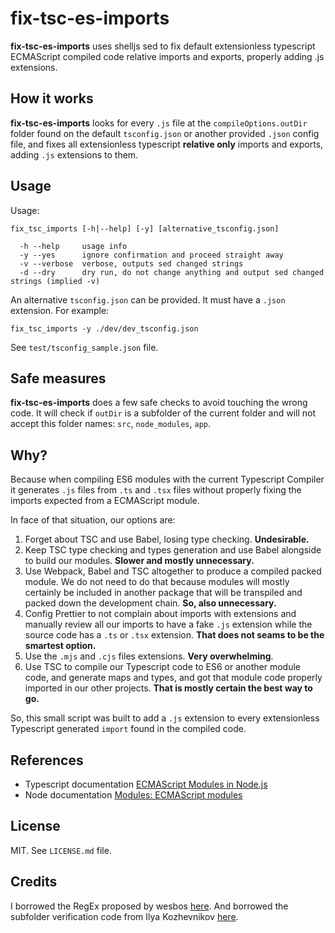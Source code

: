 # fix-tsc-es-imports

**fix-tsc-es-imports** uses shelljs sed to fix default extensionless typescript ECMAScript compiled code relative imports and exports, properly adding .js extensions.

## How it works

**fix-tsc-es-imports** looks for every `.js` file at the `compileOptions.outDir` folder found on the default `tsconfig.json` or another provided `.json` config file, and fixes all extensionless typescript **relative only** imports and exports, adding `.js` extensions to them.

## Usage

Usage:

```script
fix_tsc_imports [-h|--help] [-y] [alternative_tsconfig.json]

  -h --help     usage info
  -y --yes      ignore confirmation and proceed straight away
  -v --verbose  verbose, outputs sed changed strings
  -d --dry      dry run, do not change anything and output sed changed strings (implied -v)
```

An alternative `tsconfig.json` can be provided. It must have a `.json` extension. For example:

`fix_tsc_imports -y ./dev/dev_tsconfig.json`

See `test/tsconfig_sample.json` file.

## Safe measures

**fix-tsc-es-imports** does a few safe checks to avoid touching the wrong code. It will check if `outDir` is a subfolder of the current folder and will not accept this folder names: `src`, `node_modules`, `app`.

## Why?

Because when compiling ES6 modules with the current Typescript Compiler it generates `.js` files from `.ts` and `.tsx` files without properly fixing the imports expected from a ECMAScript module.

In face of that situation, our options are:

1. Forget about TSC and use Babel, losing type checking. **Undesirable.**
2. Keep TSC type checking and types generation and use Babel alongside to build our modules. **Slower and mostly unnecessary.**
3. Use Webpack, Babel and TSC altogether to produce a compiled packed module. We do not need to do that because modules will mostly certainly be included in another package that will be transpiled and packed down the development chain. **So, also unnecessary.**
4. Config Prettier to not complain about imports with extensions and manually review all our imports to have a fake `.js` extension while the source code has a `.ts` or `.tsx` extension. **That does not seams to be the smartest option.**
5. Use the `.mjs` and `.cjs` files extensions. **Very overwhelming**.
6. Use TSC to compile our Typescript code to ES6 or another module code, and generate maps and types, and got that module code properly imported in our other projects. **That is mostly certain the best way to go.**

So, this small script was built to add a `.js` extension to every extensionless Typescript generated `import` found in the compiled code.

## References

- Typescript documentation [ECMAScript Modules in Node.js](https://www.typescriptlang.org/docs/handbook/esm-node.html)
- Node documentation [Modules: ECMAScript modules](https://nodejs.org/api/esm.html#modules-ecmascript-modules)

## License

MIT. See `LICENSE.md` file.

## Credits

I borrowed the RegEx proposed by wesbos [here](https://stackoverflow.com/questions/62619058/appending-js-extension-on-relative-import-statements-during-typescript-compilat/73075563#73075563). And borrowed the subfolder verification code from Ilya Kozhevnikov [here](https://stackoverflow.com/questions/37521893/determine-if-a-path-is-subdirectory-of-another-in-node-js).
